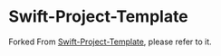 # Swift-Project-Template

Forked From [Swift-Project-Template](https://github.com/xmartlabs/Swift-Project-Template), please refer to it.
